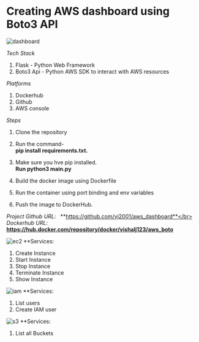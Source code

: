 # Creating AWS dashboard using Boto3 API
![dashboard](https://user-images.githubusercontent.com/42600392/165296408-9ddf572b-0ff5-412d-89a7-93c6e83df952.png)

*Tech Stack*
1. Flask - Python Web Framework
2. Boto3 Api - Python AWS SDK to interact with AWS resources

*Platforms*
1. Dockerhub
2. Github
3. AWS console

*Steps*

1. Clone the repository
2. Run the command- </br>
   **pip install requirements.txt.** 
   
3. Make sure you hve pip installed.</br>
   **Run python3 main.py**
   
4. Build the docker image using Dockerfile
  
5. Run the container using port binding and env variables
 
6. Push the image to DockerHub.

*Project Github URL*: &nbsp; **https://github.com/vj2001/aws_dashboard**</br>
*Dockerhub URL*:&nbsp;&nbsp; **https://hub.docker.com/repository/docker/vishalj123/aws_boto**

![ec2](https://user-images.githubusercontent.com/42600392/165295955-a07f6b51-fa0e-4c82-9f96-71cb7bdb45b4.png)
**Services:
1. Create Instance
2. Start Instance
3. Stop Instance
4. Terminate Instance
5. Show Instance

![iam](https://user-images.githubusercontent.com/42600392/165296085-967e370a-e68f-4f34-b66a-182ff432791d.png)
**Services:
1. List users
2. Create IAM user

![s3](https://user-images.githubusercontent.com/42600392/165296157-276abe7d-d0b7-4a2e-bbfd-5b42103827a3.png)
**Services:
1. List all Buckets
